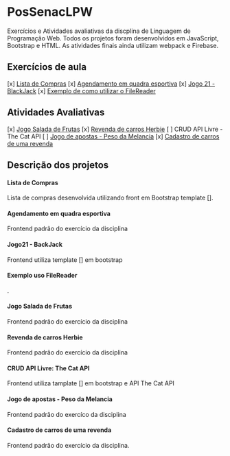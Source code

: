 # PosSenacLPW
 Exercícios e Atividades avaliativas da discplina de Linguagem de Programação Web.
 Todos os projetos foram desenvolvidos em JavaScript, Bootstrap e HTML. As atividades finais ainda utilizam webpack e Firebase.

 ## Exercícios de aula
 [x] [Lista de Compras](https://leticiavargas.github.io/PosSenacLPW/compras/compras.html)
 [x] [Agendamento em quadra esportiva](https://leticiavargas.github.io/PosSenacLPW/quadra/quadra.html)
 [x] [Jogo 21 - BlackJack](https://leticiavargas.github.io/PosSenacLPW/jogo21/jogo.html)
 [x] [Exemplo de como utilizar o FileReader](https://leticiavargas.github.io/PosSenacLPW/fileReader/form.html)
 

 ## Atividades Avaliativas
 [x] [Jogo Salada de Frutas](https://leticiavargas.github.io/PosSenacLPW/saladaFrutas/)
 [x] [Revenda de carros Herbie](https://leticiavargas.github.io/PosSenacLPW/herbie/)
 [ ] CRUD API Livre - The Cat API
 [ ] [Jogo de apostas - Peso da Melancia](https://leticiavargas.github.io/PosSenacLPW/weight/dist/)
 [x] [Cadastro de carros de uma revenda](https://leticiavargas.github.io/PosSenacLPW/cars/dist/) 

## Descrição dos projetos

#### Lista de Compras
Lista de compras desenvolvida utilizando front em Bootstrap template [].

#### Agendamento em quadra esportiva 
Frontend padrão do exercício da disciplina

#### Jogo21 - BackJack
Frontend utiliza template [] em bootstrap

#### Exemplo uso FileReader
.

#### Jogo Salada de Frutas
Frontend padrão do exercício da disciplina

#### Revenda de carros Herbie
Frontend padrão do exercício da disciplina

#### CRUD API Livre: The Cat API
Frontend utiliza tamplate [] em bootstrap e API The Cat API

#### Jogo de apostas - Peso da Melancia
Frontend padrão do exercíco da disciplina

#### Cadastro de carros de uma revenda
Frontend padrão do exercício da disciplina.
